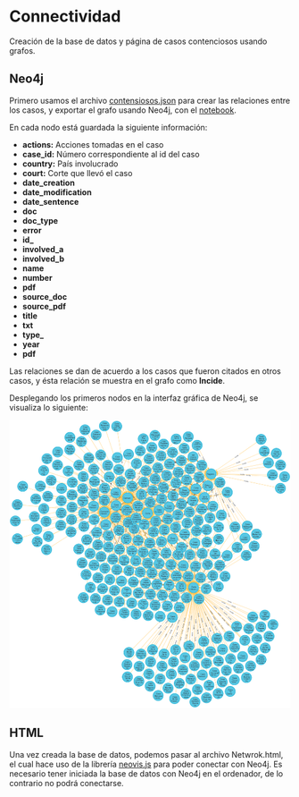 # Connectividad
Creación de la base de datos y página de casos contenciosos usando grafos.

## Neo4j
Primero usamos el archivo [contensiosos.json](https://github.com/CharlesAG/Connectividad/blob/main/contensiosos.json) para crear las relaciones entre los casos, y exportar el grafo usando Neo4j, con el [notebook](https://github.com/CharlesAG/Connectividad/blob/main/Creaci%C3%B3n%20de%20base%20de%20datos%20con%20Py2neo%20(Neo4j%20for%20Python).ipynb).

En cada nodo está guardada la siguiente información:
* **actions:** Acciones tomadas en el caso
* **case_id:** Número correspondiente al id del caso
* **country:** País involucrado 
* **court:** Corte que llevó el caso
* **date_creation**
* **date_modification**
* **date_sentence**
* **doc**
* **doc_type**
* **error**
* **id_**
* **involved_a**
* **involved_b**
* **name**
* **number**
* **pdf**
* **source_doc**
* **source_pdf**
* **title**
* **txt**
* **type_**
* **year**
* **pdf**

Las relaciones se dan de acuerdo a los casos que fueron citados en otros casos, y ésta relación se muestra en el grafo como **Incide**.

Desplegando los primeros nodos en la interfaz gráfica de Neo4j, se visualiza lo siguiente:

![Image of graph database](https://github.com/CharlesAG/Connectividad/blob/main/images/graph1.png)

## HTML

Una vez creada la base de datos, podemos pasar al archivo Netwrok.html, el cual hace uso de la librería [neovis.js](https://github.com/neo4j-contrib/neovis.js/) para poder conectar con Neo4j.
Es necesario tener iniciada la base de datos con Neo4j en el ordenador, de lo contrario no podrá conectarse.

